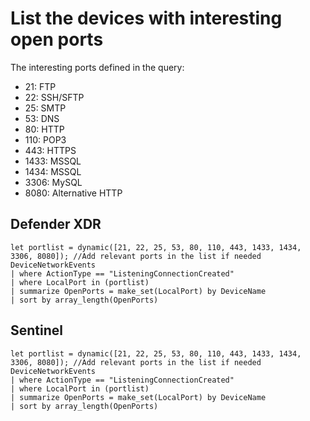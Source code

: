# List the devices with interesting open ports

The interesting ports defined in the query:
- 21: FTP
- 22: SSH/SFTP
- 25: SMTP
- 53: DNS
- 80: HTTP
- 110: POP3
- 443: HTTPS
- 1433: MSSQL
- 1434: MSSQL
- 3306: MySQL
- 8080: Alternative HTTP

## Defender XDR

```
let portlist = dynamic([21, 22, 25, 53, 80, 110, 443, 1433, 1434, 3306, 8080]); //Add relevant ports in the list if needed
DeviceNetworkEvents
| where ActionType == "ListeningConnectionCreated"
| where LocalPort in (portlist)
| summarize OpenPorts = make_set(LocalPort) by DeviceName
| sort by array_length(OpenPorts)

```
## Sentinel
```
let portlist = dynamic([21, 22, 25, 53, 80, 110, 443, 1433, 1434, 3306, 8080]); //Add relevant ports in the list if needed
DeviceNetworkEvents
| where ActionType == "ListeningConnectionCreated"
| where LocalPort in (portlist)
| summarize OpenPorts = make_set(LocalPort) by DeviceName
| sort by array_length(OpenPorts)
```




